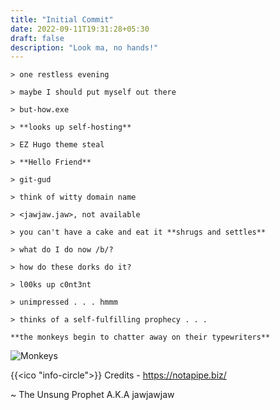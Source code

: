 ```yaml
---
title: "Initial Commit"
date: 2022-09-11T19:31:28+05:30
draft: false
description: "Look ma, no hands!"
---
```

```
> one restless evening

> maybe I should put myself out there

> but-how.exe

> **looks up self-hosting**

> EZ Hugo theme steal

> **Hello Friend**

> git-gud

> think of witty domain name

> <jawjaw.jaw>, not available

> you can't have a cake and eat it **shrugs and settles**

> what do I do now /b/?

> how do these dorks do it?

> l00ks up c0nt3nt

> unimpressed . . . hmmm

> thinks of a self-fulfilling prophecy . . .

**the monkeys begin to chatter away on their typewriters**
```

![Monkeys](/infinite-monkeys.jpeg)

{{<ico "info-circle">}} Credits - https://notapipe.biz/

~ The Unsung Prophet A.K.A jawjawjaw
